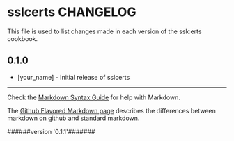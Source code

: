 # sslcerts CHANGELOG

This file is used to list changes made in each version of the sslcerts cookbook.

## 0.1.0
- [your_name] - Initial release of sslcerts

- - -
Check the [Markdown Syntax Guide](http://daringfireball.net/projects/markdown/syntax) for help with Markdown.

The [Github Flavored Markdown page](http://github.github.com/github-flavored-markdown/) describes the differences between markdown on github and standard markdown.

######version  '0.1.1'#######




